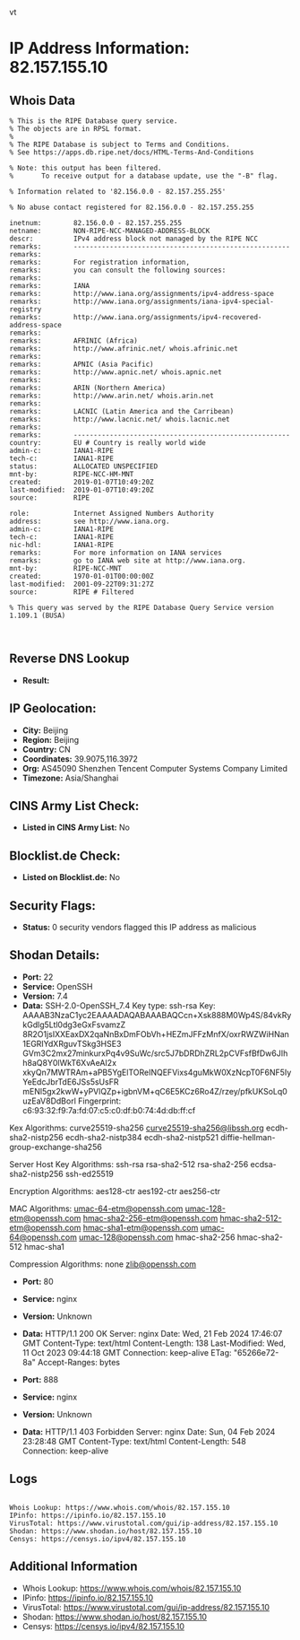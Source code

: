 vt
# IP Address Information: 82.157.155.10

## Whois Data
```
% This is the RIPE Database query service.
% The objects are in RPSL format.
%
% The RIPE Database is subject to Terms and Conditions.
% See https://apps.db.ripe.net/docs/HTML-Terms-And-Conditions

% Note: this output has been filtered.
%       To receive output for a database update, use the "-B" flag.

% Information related to '82.156.0.0 - 82.157.255.255'

% No abuse contact registered for 82.156.0.0 - 82.157.255.255

inetnum:        82.156.0.0 - 82.157.255.255
netname:        NON-RIPE-NCC-MANAGED-ADDRESS-BLOCK
descr:          IPv4 address block not managed by the RIPE NCC
remarks:        ------------------------------------------------------
remarks:
remarks:        For registration information,
remarks:        you can consult the following sources:
remarks:
remarks:        IANA
remarks:        http://www.iana.org/assignments/ipv4-address-space
remarks:        http://www.iana.org/assignments/iana-ipv4-special-registry
remarks:        http://www.iana.org/assignments/ipv4-recovered-address-space
remarks:
remarks:        AFRINIC (Africa)
remarks:        http://www.afrinic.net/ whois.afrinic.net
remarks:
remarks:        APNIC (Asia Pacific)
remarks:        http://www.apnic.net/ whois.apnic.net
remarks:
remarks:        ARIN (Northern America)
remarks:        http://www.arin.net/ whois.arin.net
remarks:
remarks:        LACNIC (Latin America and the Carribean)
remarks:        http://www.lacnic.net/ whois.lacnic.net
remarks:
remarks:        ------------------------------------------------------
country:        EU # Country is really world wide
admin-c:        IANA1-RIPE
tech-c:         IANA1-RIPE
status:         ALLOCATED UNSPECIFIED
mnt-by:         RIPE-NCC-HM-MNT
created:        2019-01-07T10:49:20Z
last-modified:  2019-01-07T10:49:20Z
source:         RIPE

role:           Internet Assigned Numbers Authority
address:        see http://www.iana.org.
admin-c:        IANA1-RIPE
tech-c:         IANA1-RIPE
nic-hdl:        IANA1-RIPE
remarks:        For more information on IANA services
remarks:        go to IANA web site at http://www.iana.org.
mnt-by:         RIPE-NCC-MNT
created:        1970-01-01T00:00:00Z
last-modified:  2001-09-22T09:31:27Z
source:         RIPE # Filtered

% This query was served by the RIPE Database Query Service version 1.109.1 (BUSA)



```
## Reverse DNS Lookup
- **Result:** 

## IP Geolocation:
- **City:** Beijing
- **Region:** Beijing
- **Country:** CN
- **Coordinates:** 39.9075,116.3972
- **Org:** AS45090 Shenzhen Tencent Computer Systems Company Limited
- **Timezone:** Asia/Shanghai

## CINS Army List Check:
- **Listed in CINS Army List:** 
No

## Blocklist.de Check:
- **Listed on Blocklist.de:** 
No

## Security Flags:
- **Status:** 0 security vendors flagged this IP address as malicious

## Shodan Details:
- **Port:** 22
- **Service:** OpenSSH
- **Version:** 7.4
- **Data:** SSH-2.0-OpenSSH_7.4
Key type: ssh-rsa
Key: AAAAB3NzaC1yc2EAAAADAQABAAABAQCcn+Xsk888M0Wp4S/84vkRykGdlg5Ltl0dg3eGxFsvamzZ
8R2O1jsIXXEaxDX2qaNnBxDmFObVh+HEZmJFFzMnfX/oxrRWZWiHNan1EGRIYdXRguvTSkg3HSE3
GVm3C2mx27minkurxPq4v9SuWc/src5J7bDRDhZRL2pCVFsfBfDw6JIhh8aQ8Y0lWkT6XvAeAI2x
xkyQn7MWTRAm+aPB5YgElTOReINQEFVixs4guMkW0XzNcpT0F6NF5IyYeEdcJbrTdE6JSs5sUsFR
mENl5gx2kwW+yPVlQZp+igbnVM+qC6E5KCz6Ro4Z/rzey/pfkUKSoLq0uzEaV8DdBorl
Fingerprint: c6:93:32:f9:7a:fd:07:c5:c0:df:b0:74:4d:db:ff:cf

Kex Algorithms:
	curve25519-sha256
	curve25519-sha256@libssh.org
	ecdh-sha2-nistp256
	ecdh-sha2-nistp384
	ecdh-sha2-nistp521
	diffie-hellman-group-exchange-sha256

Server Host Key Algorithms:
	ssh-rsa
	rsa-sha2-512
	rsa-sha2-256
	ecdsa-sha2-nistp256
	ssh-ed25519

Encryption Algorithms:
	aes128-ctr
	aes192-ctr
	aes256-ctr

MAC Algorithms:
	umac-64-etm@openssh.com
	umac-128-etm@openssh.com
	hmac-sha2-256-etm@openssh.com
	hmac-sha2-512-etm@openssh.com
	hmac-sha1-etm@openssh.com
	umac-64@openssh.com
	umac-128@openssh.com
	hmac-sha2-256
	hmac-sha2-512
	hmac-sha1

Compression Algorithms:
	none
	zlib@openssh.com


- **Port:** 80
- **Service:** nginx
- **Version:** Unknown
- **Data:** HTTP/1.1 200 OK
Server: nginx
Date: Wed, 21 Feb 2024 17:46:07 GMT
Content-Type: text/html
Content-Length: 138
Last-Modified: Wed, 11 Oct 2023 09:44:18 GMT
Connection: keep-alive
ETag: "65266e72-8a"
Accept-Ranges: bytes



- **Port:** 888
- **Service:** nginx
- **Version:** Unknown
- **Data:** HTTP/1.1 403 Forbidden
Server: nginx
Date: Sun, 04 Feb 2024 23:28:48 GMT
Content-Type: text/html
Content-Length: 548
Connection: keep-alive



## Logs
```

Whois Lookup: https://www.whois.com/whois/82.157.155.10
IPinfo: https://ipinfo.io/82.157.155.10
VirusTotal: https://www.virustotal.com/gui/ip-address/82.157.155.10
Shodan: https://www.shodan.io/host/82.157.155.10
Censys: https://censys.io/ipv4/82.157.155.10

```
## Additional Information
- Whois Lookup: https://www.whois.com/whois/82.157.155.10
- IPinfo: https://ipinfo.io/82.157.155.10
- VirusTotal: https://www.virustotal.com/gui/ip-address/82.157.155.10
- Shodan: https://www.shodan.io/host/82.157.155.10
- Censys: https://censys.io/ipv4/82.157.155.10

